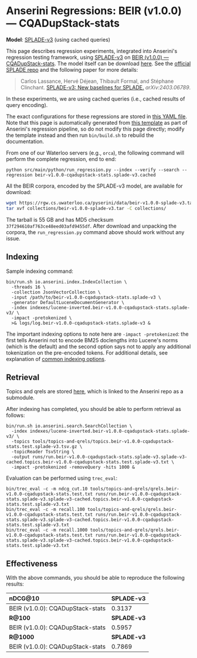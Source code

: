 # Anserini Regressions: BEIR (v1.0.0) &mdash; CQADupStack-stats

**Model**: [SPLADE-v3](https://arxiv.org/abs/2403.06789) (using cached queries)

This page describes regression experiments, integrated into Anserini's regression testing framework, using [SPLADE-v3](https://arxiv.org/abs/2403.06789) on [BEIR (v1.0.0) &mdash; CQADupStack-stats](http://beir.ai/).
The model itself can be download [here](https://huggingface.co/naver/splade-v3).
See the [official SPLADE repo](https://github.com/naver/splade) and the following paper for more details:

> Carlos Lassance, Hervé Déjean, Thibault Formal, and Stéphane Clinchant. [SPLADE-v3: New baselines for SPLADE.](https://arxiv.org/abs/2403.06789) _arXiv:2403.06789_.

In these experiments, we are using cached queries (i.e., cached results of query encoding).

The exact configurations for these regressions are stored in [this YAML file](../../src/main/resources/regression/beir-v1.0.0-cqadupstack-stats.splade-v3.cached.yaml).
Note that this page is automatically generated from [this template](../../src/main/resources/docgen/templates/beir-v1.0.0-cqadupstack-stats.splade-v3.cached.template) as part of Anserini's regression pipeline, so do not modify this page directly; modify the template instead and then run `bin/build.sh` to rebuild the documentation.

From one of our Waterloo servers (e.g., `orca`), the following command will perform the complete regression, end to end:

```
python src/main/python/run_regression.py --index --verify --search --regression beir-v1.0.0-cqadupstack-stats.splade-v3.cached
```

All the BEIR corpora, encoded by the SPLADE-v3 model, are available for download:

```bash
wget https://rgw.cs.uwaterloo.ca/pyserini/data/beir-v1.0.0-splade-v3.tar -P collections/
tar xvf collections/beir-v1.0.0-splade-v3.tar -C collections/
```

The tarball is 55 GB and has MD5 checksum `37f294610af763ce48eed03afd9455df`.
After download and unpacking the corpora, the `run_regression.py` command above should work without any issue.

## Indexing

Sample indexing command:

```
bin/run.sh io.anserini.index.IndexCollection \
  -threads 16 \
  -collection JsonVectorCollection \
  -input /path/to/beir-v1.0.0-cqadupstack-stats.splade-v3 \
  -generator DefaultLuceneDocumentGenerator \
  -index indexes/lucene-inverted.beir-v1.0.0-cqadupstack-stats.splade-v3/ \
  -impact -pretokenized \
  >& logs/log.beir-v1.0.0-cqadupstack-stats.splade-v3 &
```

The important indexing options to note here are `-impact -pretokenized`: the first tells Anserini not to encode BM25 doclengths into Lucene's norms (which is the default) and the second option says not to apply any additional tokenization on the pre-encoded tokens.
For additional details, see explanation of [common indexing options](../../docs/common-indexing-options.md).

## Retrieval

Topics and qrels are stored [here](https://github.com/castorini/anserini-tools/tree/master/topics-and-qrels), which is linked to the Anserini repo as a submodule.

After indexing has completed, you should be able to perform retrieval as follows:

```
bin/run.sh io.anserini.search.SearchCollection \
  -index indexes/lucene-inverted.beir-v1.0.0-cqadupstack-stats.splade-v3/ \
  -topics tools/topics-and-qrels/topics.beir-v1.0.0-cqadupstack-stats.test.splade-v3.tsv.gz \
  -topicReader TsvString \
  -output runs/run.beir-v1.0.0-cqadupstack-stats.splade-v3.splade-v3-cached.topics.beir-v1.0.0-cqadupstack-stats.test.splade-v3.txt \
  -impact -pretokenized -removeQuery -hits 1000 &
```

Evaluation can be performed using `trec_eval`:

```
bin/trec_eval -c -m ndcg_cut.10 tools/topics-and-qrels/qrels.beir-v1.0.0-cqadupstack-stats.test.txt runs/run.beir-v1.0.0-cqadupstack-stats.splade-v3.splade-v3-cached.topics.beir-v1.0.0-cqadupstack-stats.test.splade-v3.txt
bin/trec_eval -c -m recall.100 tools/topics-and-qrels/qrels.beir-v1.0.0-cqadupstack-stats.test.txt runs/run.beir-v1.0.0-cqadupstack-stats.splade-v3.splade-v3-cached.topics.beir-v1.0.0-cqadupstack-stats.test.splade-v3.txt
bin/trec_eval -c -m recall.1000 tools/topics-and-qrels/qrels.beir-v1.0.0-cqadupstack-stats.test.txt runs/run.beir-v1.0.0-cqadupstack-stats.splade-v3.splade-v3-cached.topics.beir-v1.0.0-cqadupstack-stats.test.splade-v3.txt
```

## Effectiveness

With the above commands, you should be able to reproduce the following results:

| **nDCG@10**                                                                                                  | **SPLADE-v3**|
|:-------------------------------------------------------------------------------------------------------------|-----------|
| BEIR (v1.0.0): CQADupStack-stats                                                                             | 0.3137    |
| **R@100**                                                                                                    | **SPLADE-v3**|
| BEIR (v1.0.0): CQADupStack-stats                                                                             | 0.5957    |
| **R@1000**                                                                                                   | **SPLADE-v3**|
| BEIR (v1.0.0): CQADupStack-stats                                                                             | 0.7869    |
